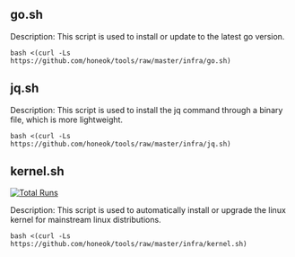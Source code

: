 ## go.sh

Description: This script is used to install or update to the latest go version.

```shell
bash <(curl -Ls https://github.com/honeok/tools/raw/master/infra/go.sh)
```

## jq.sh

Description: This script is used to install the jq command through a binary file, which is more lightweight.

```shell
bash <(curl -Ls https://github.com/honeok/tools/raw/master/infra/jq.sh)
```

## kernel.sh

[![Total Runs](https://hits.honeok.com/kernel.svg?action=view&count_bg=brightgreen&title_bg=gray&title=Hits&edge_flat=true)](https://github.com/honeok/tools)

Description: This script is used to automatically install or upgrade the linux kernel for mainstream linux distributions.

```shell
bash <(curl -Ls https://github.com/honeok/tools/raw/master/infra/kernel.sh)
```
